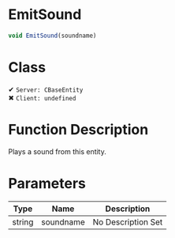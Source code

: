# EmitSound
```js
void EmitSound(soundname)
```
# Class
✔ `Server: CBaseEntity`  
✖ `Client: undefined`  

# Function Description
Plays a sound from this entity.
# Parameters
Type|Name|Description
--|--|--
string|soundname|No Description Set
